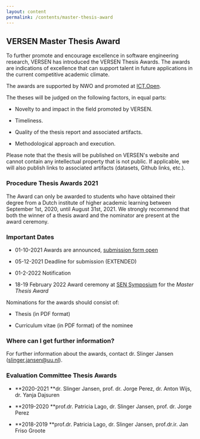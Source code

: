 ```yaml
---
layout: content
permalink: /contents/master-thesis-award
---
```


## VERSEN Master Thesis Award

To further promote and encourage excellence in software engineering research, VERSEN has introduced the VERSEN Thesis Awards. The awards are indications of excellence that can support talent in future applications in the current competitive academic climate.

The awards are supported by NWO and promoted at [ICT.Open](https://ict-research.nl/ict-open/).

The theses will be judged on the following factors, in equal parts:

*   Novelty to and impact in the field promoted by VERSEN.

*   Timeliness.

*   Quality of the thesis report and associated artifacts.

*   Methodological approach and execution.

Please note that the thesis will be published on VERSEN's website and cannot contain any intellectual property that is not public. If applicable, we will also publish links to associated artifacts (datasets, Github links, etc.).

### Procedure Thesis Awards 2021

The Award can only be awarded to students who have obtained their degree from a Dutch institute of higher academic learning between September 1st, 2020, until August 31st, 2021. We strongly recommend that both the winner of a thesis award and the nominator are present at the award ceremony. 

### Important Dates

*   01-10-2021 Awards are announced, [submission form open](https://docs.google.com/forms/d/e/1FAIpQLSfZHJEdbKldmLLMWMSGn7cilm28jv8czO1ESMEUFGCbpF5uIg/viewform?usp=sf_link)

*   05-12-2021 Deadline for submission (EXTENDED)

*   01-2-2022 Notification

*   18-19 February 2022 Award ceremony at [SEN Symposium](https://www.sen-symposium.nl/) for the _Master Thesis Award_

Nominations for the awards should consist of:

*   Thesis (in PDF format)

*   Curriculum vitae (in PDF format) of the nominee

### Where can I get further information?

For further information about the awards, contact dr. Slinger Jansen ([slinger.jansen@uu.nl](mailto:slinger.jansen@uu.nl)).

### Evaluation Committee Thesis Awards

* **2020-2021 **dr. Slinger Jansen, prof. dr. Jorge Perez, dr. Anton Wijs, dr. Yanja Dajsuren

* **2019-2020 **prof.dr. Patricia Lago, dr. Slinger Jansen, prof. dr. Jorge Perez

* **2018-2019 **prof.dr. Patricia Lago, dr. Slinger Jansen, prof.dr.ir. Jan Friso Groote
